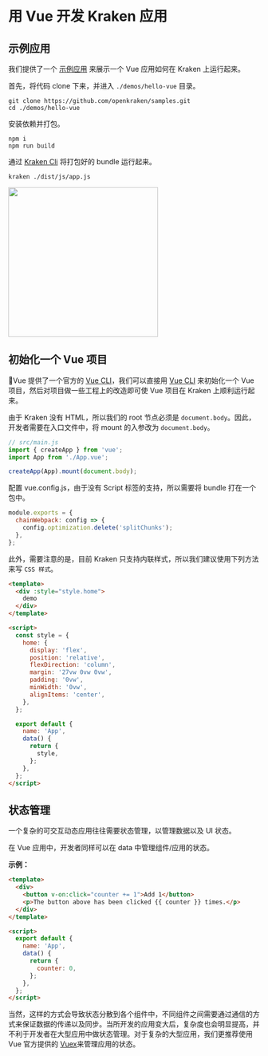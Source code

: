 # 用 Vue 开发 Kraken 应用

## 示例应用

我们提供了一个 [示例应用](https://github.com/openkraken/samples) 来展示一个 Vue 应用如何在 Kraken 上运行起来。

首先，将代码 clone 下来，并进入 `./demos/hello-vue` 目录。

```shell
git clone https://github.com/openkraken/samples.git
cd ./demos/hello-vue
```

安装依赖并打包。

```shell
npm i
npm run build
```

通过 [Kraken Cli](https://www.npmjs.com/package/@openkraken/cli) 将打包好的 bundle 运行起来。

```shell
kraken ./dist/js/app.js
```

<img class="preview-image" src="https://img.alicdn.com/imgextra/i2/O1CN01o7N4Y21sm71NGx468_!!6000000005808-2-tps-360-662.png" width="300px"></img>

## 初始化一个 Vue 项目

Vue 提供了一个官方的 [Vue CLI](https://github.com/vuejs/vue-cli)，我们可以直接用 [Vue CLI](https://github.com/vuejs/vue-cli) 来初始化一个 Vue 项目，然后对项目做一些工程上的改造即可使 Vue 项目在 Kraken 上顺利运行起来。

由于 Kraken 没有 HTML，所以我们的 root 节点必须是 `document.body`。因此，开发者需要在入口文件中，将 mount 的入参改为 `document.body`。

```js
// src/main.js
import { createApp } from 'vue';
import App from './App.vue';

createApp(App).mount(document.body);
```

配置 vue.config.js，由于没有 Script 标签的支持，所以需要将 bundle 打在一个包中。

```js
module.exports = {
  chainWebpack: config => {
    config.optimization.delete('splitChunks');
  },
};
```

此外，需要注意的是，目前 Kraken 只支持内联样式，所以我们建议使用下列方法来写 `CSS 样式`。

```html
<template>
  <div :style="style.home">
    demo
  </div>
</template>

<script>
  const style = {
    home: {
      display: 'flex',
      position: 'relative',
      flexDirection: 'column',
      margin: '27vw 0vw 0vw',
      padding: '0vw',
      minWidth: '0vw',
      alignItems: 'center',
    },
  };

  export default {
    name: 'App',
    data() {
      return {
        style,
      };
    },
  };
</script>
```

## 状态管理

一个复杂的可交互动态应用往往需要状态管理，以管理数据以及 UI 状态。

在 Vue 应用中，开发者同样可以在 data 中管理组件/应用的状态。

**示例：**

```html
<template>
  <div>
    <button v-on:click="counter += 1">Add 1</button>
    <p>The button above has been clicked {{ counter }} times.</p>
  </div>
</template>

<script>
  export default {
    name: 'App',
    data() {
      return {
        counter: 0,
      };
    },
  };
</script>
```

当然，这样的方式会导致状态分散到各个组件中，不同组件之间需要通过通信的方式来保证数据的传递以及同步。当所开发的应用变大后，复杂度也会明显提高，并不利于开发者在大型应用中做状态管理。对于复杂的大型应用，我们更推荐使用 Vue 官方提供的 [Vuex](https://vuex.vuejs.org/)来管理应用的状态。
